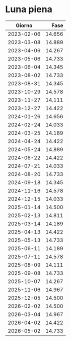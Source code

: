 # Luna piena

Giorno     | Fase
-----------|------:
2023-02-06 | 14.656
2023-03-08 | 14.889
2023-04-06 | 14.267
2023-05-06 | 14.733
2023-06-04 | 14.345
2023-08-02 | 14.733
2023-08-31 | 14.345
2023-10-29 | 14.578
2023-11-27 | 14.111
2023-12-27 | 14.422
2024-01-26 | 14.656
2024-02-24 | 14.033
2024-03-25 | 14.189
2024-04-24 | 14.422
2024-05-24 | 14.889
2024-06-22 | 14.422
2024-07-21 | 14.033
2024-08-20 | 14.733
2024-09-18 | 14.345
2024-11-16 | 14.578
2024-12-15 | 14.033
2025-01-14 | 14.500
2025-02-13 | 14.811
2025-03-14 | 14.189
2025-04-13 | 14.422
2025-05-13 | 14.733
2025-06-11 | 14.189
2025-07-11 | 14.578
2025-08-09 | 14.111
2025-09-08 | 14.733
2025-10-07 | 14.267
2025-11-06 | 14.967
2025-12-05 | 14.500
2026-02-02 | 14.500
2026-03-04 | 14.967
2026-04-02 | 14.422
2026-05-02 | 14.733

